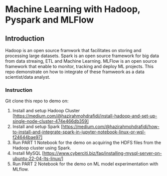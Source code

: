 # Machine Learning with Hadoop, Pyspark and MLFlow

## Introduction

Hadoop is an open source framwork that facilitates on storing and processing large datasets. Spark is an open source framework for big data from data streaing, ETL and Machine Learning. MLFlow is an open source framework that enable to monitor, tracking and deploy ML projects. This repo demonstrate on how to integrate of these framweork as a data scientist/data analyst.


### Instruction
Git clone this repo to demo on:

1. Install and setup Hadoop Cluster [https://medium.com/@hazirahmohdrafidi/install-hadoop-and-set-up-single-node-cluster-474e466db359]
2. Install and setup Spark [https://medium.com/@hazirahmohdrafidi/how-to-install-and-integrate-spark-in-jupyter-notebook-linux-or-wsl-f24644bae97]
3. Run PART 1 Notebook for the demo on acquiring the HDFS files from the Hadoop cluster using Spark.
4. Install MySQL [https://www.cyberciti.biz/faq/installing-mysql-server-on-ubuntu-22-04-lts-linux/]
5. Run PART 2 Notebook for the demo on ML model experimentation with MLflow.
